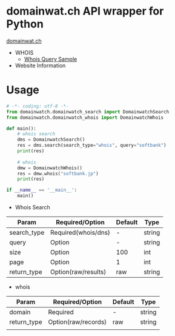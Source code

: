 # domainwat.ch API wrapper for Python

[domainwat.ch](https://domainwat.ch/?lang=en)

- WHOIS
    - [Whois Query Sample](https://domainwat.ch/about?lang=en)
- Website Information

# Usage
```python
# -*- coding: utf-8 -*-
from domainwatch.domainwatch_search import DomainwatchSearch
from domainwatch.domainwatch_whois import DomainwatchWhois

def main():
    # whois search
    dms = DomainwatchSearch()
    res = dms.search(search_type="whois", query="softbank")
    print(res)
    
    # whois
    dmw = DomainwatchWhois()
    res = dmw.whois("softbank.jp")
    print(res)

if __name__ == '__main__':
    main()
```

- Whois Search

| Param       | Required/Option     | Default | Type   |
|-------------|---------------------|---------|--------|
| search_type | Required(whois/dns) | -       | string |
| query       | Option              | -       | string |
| size        | Option              | 100     | int    |
| page        | Option              | 1       | int    |
| return_type | Option(raw/results) | raw     | string |

- whois

| Param       | Required/Option     | Default | Type   |
|-------------|---------------------|---------|--------|
|    domain   | Required            | -       | string |
| return_type | Option(raw/records) | raw     | string |
|             |                     |         |        |
